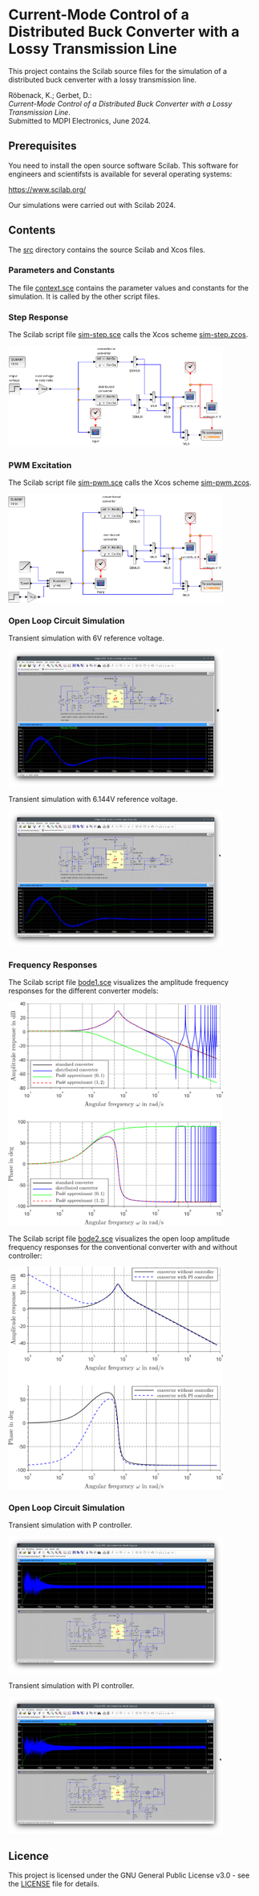 # Current-Mode Control of a Distributed Buck Converter with a Lossy Transmission Line

This project contains the Scilab source files for the simulation of a distributed buck cenverter with a lossy transmission line.

Röbenack, K.; Gerbet, D.:   
*Current-Mode Control of a Distributed Buck Converter with a Lossy Transmission Line*.   
Submitted to MDPI Electronics, June 2024.

## Prerequisites

You need to install the open source software Scilab. This software for engineers and scientifsts is available for several operating systems:

https://www.scilab.org/

Our simulations were carried out with Scilab 2024.

## Contents

The [src](src) directory contains the source Scilab and Xcos files.

### Parameters and Constants

The file [context.sce](src/context.sce) contains the parameter values and constants for the simulation. It is called by the other script files.

### Step Response

The Scilab script file [sim-step.sce](src/sim-step.sce) calls the Xcos scheme [sim-step.zcos](src/sim-step.zcos). 

<img src="images/sim-step-zcos.png" alt="Zcos scheme for step response" width="85%">   

### PWM Excitation

The Scilab script file [sim-pwm.sce](src/sim-pwm.sce) calls the Xcos scheme [sim-pwm.zcos](src/sim-pwm.zcos).  

<img src="images/sim-pwm-zcos.png" alt="Zcos scheme for PWM excitation" width="85%">   

### Open Loop Circuit Simulation

Transient simulation with 6V reference voltage.

<img src="images/buck-converter-open-loop1.png" alt="Open loop circuit simulation 1" width="85%">   

Transient simulation with 6.144V reference voltage.

<img src="images/buck-converter-open-loop2.png" alt="Open loop circuit simulation 2" width="85%">   

### Frequency Responses

The Scilab script file [bode1.sce](src/bode1.sce) visualizes the amplitude frequency responses for the different converter models:

<img src="src/bode1.png" alt="Amplitude response of the different converter models" width="85%">   

The Scilab script file [bode2.sce](src/bode2.sce) visualizes the open loop amplitude frequency responses for the conventional converter with and without controller:

<img src="src/bode2.png" alt="Amplitude response of the conventional converter with and without controller" width="85%">   

### Open Loop Circuit Simulation

Transient simulation with P controller.

<img src="images/buck-converter-closed-loop1.png" alt="Closed loop circuit simulation 1" width="85%">   

Transient simulation with PI controller.

<img src="images/buck-converter-closed-loop2.png" alt="Closed loop circuit simulation 2" width="85%">   


## Licence

This project is licensed under the GNU General Public License v3.0 - see the [LICENSE](LICENSE) file for details.

